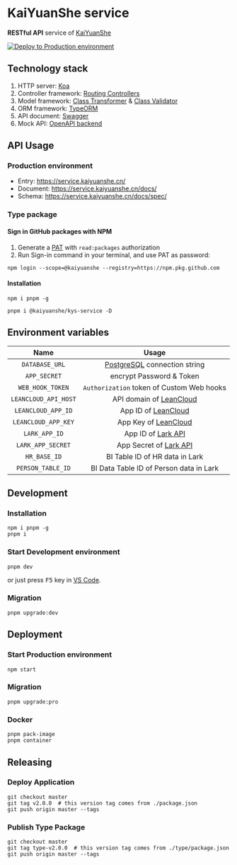 # KaiYuanShe service

**RESTful API** service of [KaiYuanShe][1]

[![Deploy to Production environment](https://github.com/kaiyuanshe/KYS-service/actions/workflows/deploy-production.yml/badge.svg)][2]

## Technology stack

1. HTTP server: [Koa][3]
2. Controller framework: [Routing Controllers][4]
3. Model framework: [Class Transformer][5] & [Class Validator][6]
4. ORM framework: [TypeORM][7]
5. API document: [Swagger][8]
6. Mock API: [OpenAPI backend][9]

## API Usage

### Production environment

- Entry: https://service.kaiyuanshe.cn/
- Document: https://service.kaiyuanshe.cn/docs/
- Schema: https://service.kaiyuanshe.cn/docs/spec/

### Type package

#### Sign in GitHub packages with NPM

1. Generate a [PAT][10] with `read:packages` authorization
2. Run Sign-in command in your terminal, and use PAT as password:

```shell
npm login --scope=@kaiyuanshe --registry=https://npm.pkg.github.com
```

#### Installation

```shell
npm i pnpm -g

pnpm i @kaiyuanshe/kys-service -D
```

## Environment variables

|         Name         |                   Usage                   |
| :------------------: | :---------------------------------------: |
|    `DATABASE_URL`    |    [PostgreSQL][11] connection string     |
|     `APP_SECRET`     |         encrypt Password & Token          |
|   `WEB_HOOK_TOKEN`   | `Authorization` token of Custom Web hooks |
| `LEANCLOUD_API_HOST` |       API domain of [LeanCloud][13]       |
|  `LEANCLOUD_APP_ID`  |         App ID of [LeanCloud][13]         |
| `LEANCLOUD_APP_KEY`  |        App Key of [LeanCloud][13]         |
|    `LARK_APP_ID`     |         App ID of [Lark API][14]          |
|  `LARK_APP_SECRET`   |       App Secret of [Lark API][14]        |
|     `HR_BASE_ID`     |      BI Table ID of HR data in Lark       |
|  `PERSON_TABLE_ID`   |  BI Data Table ID of Person data in Lark  |

## Development

### Installation

```shell
npm i pnpm -g
pnpm i
```

### Start Development environment

```shell
pnpm dev
```

or just press <kbd>F5</kbd> key in [VS Code][15].

### Migration

```shell
pnpm upgrade:dev
```

## Deployment

### Start Production environment

```shell
npm start
```

### Migration

```shell
pnpm upgrade:pro
```

### Docker

```shell
pnpm pack-image
pnpm container
```

## Releasing

### Deploy Application

```shell
git checkout master
git tag v2.0.0  # this version tag comes from ./package.json
git push origin master --tags
```

### Publish Type Package

```shell
git checkout master
git tag type-v2.0.0  # this version tag comes from ./type/package.json
git push origin master --tags
```

[1]: https://kaiyuanshe.cn
[2]: https://github.com/kaiyuanshe/KYS-service/actions/workflows/deploy-production.yml
[3]: https://koajs.com/
[4]: https://github.com/typestack/routing-controllers
[5]: https://github.com/typestack/class-transformer
[6]: https://github.com/typestack/class-validator
[7]: https://typeorm.io/
[8]: https://swagger.io/
[9]: https://github.com/anttiviljami/openapi-backend
[10]: https://github.com/settings/tokens/new?description=KYS-service&scopes=read:packages
[11]: https://www.postgresql.org/
[13]: https://www.leancloud.cn/
[14]: https://open.feishu.cn/
[15]: https://code.visualstudio.com/
